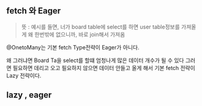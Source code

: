 ## fetch 와 Eager

> 뜻 : 예시를 들면, 너가 board table에 select를 하면 user table정보를 가져올게 왜 한번밖에 없으니까, 바로 join해서 가져옴


@OnetoMany는 기본 fetch Type전략이 Eager가 아니다.

왜 그러냐면 Board Ta을 select를 할떄 엄청나게 많은 데이터 개수가 될 수 있다
그러면 필요하면 데리고 오고 필요하지 않으면 데이터 안들고 올게 해서 기본 fetch 전략이 Lazy 전략이다.

## lazy , eager
